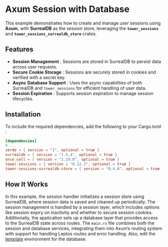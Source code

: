 # Axum Session with Database

This example demonstrates how to create and manage user sessions using **Axum**, with **SurrealDB** as the session store, leveraging the **`tower_sessions`** and **`tower_sessions_surrealdb_store`** crates.

## Features

- **Session Management** : Sessions are stored in SurrealDB to persist data across user requests.
- **Secure Cookie Storage** : Sessions are securely stored in cookies and verified with a secret key.
- **Async Database Support** : Uses the async capabilities of both SurrealDB and `tower_sessions` for efficient handling of user data.
- **Session Expiration** : Supports session expiration to manage session lifecycles.

## Installation

To include the required dependencies, add the following to your Cargo.toml :

```toml
[dependencies]
# ...
serde = { version = "1", optional = true }
surrealdb = { version = "1.5.4", optional = true }
once_cell = { version = "1.19.0", optional = true }
tower-sessions = { version = "0.12.3", optional = true }
tower-sessions-surrealdb-store = { version = "0.4.0", optional = true }
```

## How It Works

In this example, the session handler initializes a session store using SurrealDB, where session data is saved and cleaned up periodically. The session management is handled by a session layer, which includes options like session expiry on inactivity and whether to secure session cookies. Additionally, the application sets up a database layer that provides access to the SurrealDB state across routes. The `main.rs` file combines both the session and database services, integrating them into Axum’s routing system with support for handling Leptos routes and error handling. Also, edit the [template](./template.env) environment for the database.
